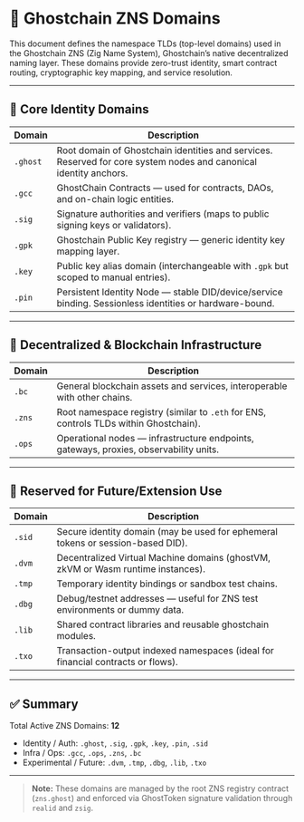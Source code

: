 # 🧭 Ghostchain ZNS Domains

This document defines the namespace TLDs (top-level domains) used in the Ghostchain ZNS (Zig Name System), Ghostchain’s native decentralized naming layer. These domains provide zero-trust identity, smart contract routing, cryptographic key mapping, and service resolution.

---

## 🧬 Core Identity Domains

| Domain | Description |
|--------|-------------|
| `.ghost` | Root domain of Ghostchain identities and services. Reserved for core system nodes and canonical identity anchors. |
| `.gcc` | GhostChain Contracts — used for contracts, DAOs, and on-chain logic entities. |
| `.sig` | Signature authorities and verifiers (maps to public signing keys or validators). |
| `.gpk` | Ghostchain Public Key registry — generic identity key mapping layer. |
| `.key` | Public key alias domain (interchangeable with `.gpk` but scoped to manual entries). |
| `.pin` | Persistent Identity Node — stable DID/device/service binding. Sessionless identities or hardware-bound.

---

## 🔗 Decentralized & Blockchain Infrastructure

| Domain | Description |
|--------|-------------|
| `.bc` | General blockchain assets and services, interoperable with other chains. |
| `.zns` | Root namespace registry (similar to `.eth` for ENS, controls TLDs within Ghostchain). |
| `.ops` | Operational nodes — infrastructure endpoints, gateways, proxies, observability units. |

---

## 📂 Reserved for Future/Extension Use

| Domain | Description |
|--------|-------------|
| `.sid` | Secure identity domain (may be used for ephemeral tokens or session-based DID). |
| `.dvm` | Decentralized Virtual Machine domains (ghostVM, zkVM or Wasm runtime instances). |
| `.tmp` | Temporary identity bindings or sandbox test chains. |
| `.dbg` | Debug/testnet addresses — useful for ZNS test environments or dummy data. |
| `.lib` | Shared contract libraries and reusable ghostchain modules. |
| `.txo` | Transaction-output indexed namespaces (ideal for financial contracts or flows). |

---

## ✅ Summary

Total Active ZNS Domains: **12**

- Identity / Auth: `.ghost`, `.sig`, `.gpk`, `.key`, `.pin`, `.sid`
- Infra / Ops: `.gcc`, `.ops`, `.zns`, `.bc`
- Experimental / Future: `.dvm`, `.tmp`, `.dbg`, `.lib`, `.txo`

---

> **Note:** These domains are managed by the root ZNS registry contract (`zns.ghost`) and enforced via GhostToken signature validation through `realid` and `zsig`.

